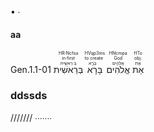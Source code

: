 •
∙

####  aa
<p dir="rtl"> 

Gen.1.1-01	 <RUBY><ruby><ruby>בְּרֵאשִׁית<rt>בְּ·רֵאשִׁ֖ית</rt></ruby><rt>in·first</rt></ruby><rt>HR·Ncfsa</rt></RUBY> <RUBY><ruby><ruby>בָּרָא<rt>בָּרָ֣א</rt></ruby><rt>to create</rt></ruby><rt>HVqp3ms</rt></RUBY> <RUBY><ruby><ruby>אֱלֹהִים<rt>אֱלֹהִ֑ים</rt></ruby><rt>God</rt></ruby><rt>HNcmpa</rt></RUBY> <RUBY><ruby><ruby>אֵת<rt>אֵ֥ת</rt></ruby><rt>obj.</rt></ruby><rt>HTo</rt></RUBY>


### ddssds
///////
∙∙∙∙∙∙∙